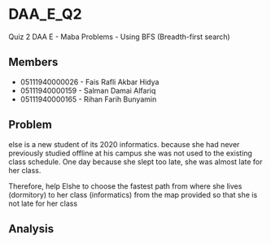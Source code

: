 # DAA_E_Q2
Quiz 2 DAA E - Maba Problems - Using BFS (Breadth-first search)

## Members
* 05111940000026 -	Fais Rafli Akbar Hidya 
* 05111940000159 -	Salman Damai Alfariq 
* 05111940000165 -	Rihan Farih Bunyamin 

## Problem
else is a new student of its 2020 informatics. because she had never previously studied offline at his campus she was not used to the existing class schedule. One day because she slept too late, she was almost late for her class.

Therefore, help Elshe to choose the fastest path from where she lives (dormitory) to her class (informatics) from the map provided so that she is not late for her class

## Analysis
